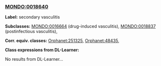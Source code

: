 
### [MONDO:0018640](http://purl.obolibrary.org/obo/MONDO_0018640)
**Label:** secondary vasculitis

**Subclasses:** [MONDO:0016664](http://purl.obolibrary.org/obo/MONDO_0016664) (drug-induced vasculitis), [MONDO:0018837](http://purl.obolibrary.org/obo/MONDO_0018837) (postinfectious vasculitis), 

**Corr. equiv. classes:** [Orphanet:251325](http://www.orpha.net/ORDO/Orphanet_251325), [Orphanet:48435](http://www.orpha.net/ORDO/Orphanet_48435), 

**Class expressions from DL-Learner:**

No results from DL-Learner...




